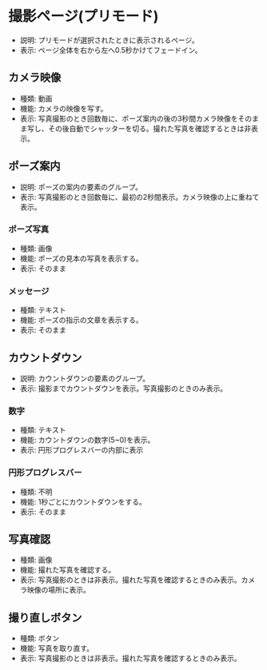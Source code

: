# 撮影ページ(プリモード)
- 説明: プリモードが選択されたときに表示されるページ。
- 表示: ページ全体を右から左へ0.5秒かけてフェードイン。

## カメラ映像
- 種類: 動画
- 機能: カメラの映像を写す。
- 表示: 写真撮影のとき回数毎に、ポーズ案内の後の3秒間カメラ映像をそのまま写し、その後自動でシャッターを切る。撮れた写真を確認するときは非表示。

## ポーズ案内
- 説明: ポーズの案内の要素のグループ。
- 表示: 写真撮影のとき回数毎に、最初の2秒間表示。カメラ映像の上に重ねて表示。
### ポーズ写真
- 種類: 画像
- 機能: ポーズの見本の写真を表示する。
- 表示: そのまま
>
### メッセージ
- 種類: テキスト
- 機能: ポーズの指示の文章を表示する。
- 表示: そのまま

## カウントダウン
- 説明: カウントダウンの要素のグループ。
- 表示: 撮影までカウントダウンを表示。写真撮影のときのみ表示。
### 数字
- 種類: テキスト
- 機能: カウントダウンの数字(5~0)を表示。
- 表示: 円形プログレスバーの内部に表示

### 円形プログレスバー
- 種類: 不明
- 機能: 1秒ごとにカウントダウンをする。
- 表示: そのまま

## 写真確認
- 種類: 画像
- 機能: 撮れた写真を確認する。
- 表示: 写真撮影のときは非表示。撮れた写真を確認するときのみ表示。カメラ映像の場所に表示。

## 撮り直しボタン
- 種類: ボタン
- 機能: 写真を取り直す。
- 表示: 写真撮影のときは非表示。撮れた写真を確認するときのみ表示。